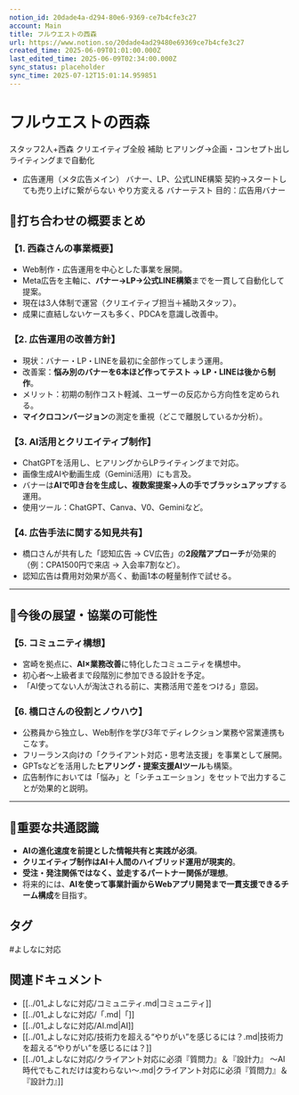 ```yaml
---
notion_id: 20dade4a-d294-80e6-9369-ce7b4cfe3c27
account: Main
title: フルウエストの西森
url: https://www.notion.so/20dade4ad29480e69369ce7b4cfe3c27
created_time: 2025-06-09T01:01:00.000Z
last_edited_time: 2025-06-09T02:34:00.000Z
sync_status: placeholder
sync_time: 2025-07-12T15:01:14.959851
---
```

# フルウエストの西森

スタッフ2人+西森
クリエイティブ全般
補助
ヒアリング→企画・コンセプト出し
ライティングまで自動化
- 広告運用（メタ広告メイン）
  バナー、LP、公式LINE構築
契約→スタートしても売り上げに繋がらない
やり方変える
バナーテスト
目的：広告用バナー
## 🔹打ち合わせの概要まとめ
### 【1. 西森さんの事業概要】
- Web制作・広告運用を中心とした事業を展開。
- Meta広告を主軸に、**バナー→LP→公式LINE構築**までを一貫して自動化して提案。
- 現在は3人体制で運営（クリエイティブ担当＋補助スタッフ）。
- 成果に直結しないケースも多く、PDCAを意識し改善中。
### 【2. 広告運用の改善方針】
- 現状：バナー・LP・LINEを最初に全部作ってしまう運用。
- 改善案：**悩み別のバナーを6本ほど作ってテスト → LP・LINEは後から制作**。
- メリット：初期の制作コスト軽減、ユーザーの反応から方向性を定められる。
- **マイクロコンバージョン**の測定を重視（どこで離脱しているか分析）。
### 【3. AI活用とクリエイティブ制作】
- ChatGPTを活用し、ヒアリングからLPライティングまで対応。
- 画像生成AIや動画生成（Gemini活用）にも言及。
- バナーは**AIで叩き台を生成し、複数案提案→人の手でブラッシュアップ**する運用。
- 使用ツール：ChatGPT、Canva、V0、Geminiなど。
### 【4. 広告手法に関する知見共有】
- 橋口さんが共有した「認知広告 → CV広告」の**2段階アプローチ**が効果的（例：CPA1500円で来店 → 入会率7割など）。
- 認知広告は費用対効果が高く、動画1本の軽量制作で試せる。
---
## 🔹今後の展望・協業の可能性
### 【5. コミュニティ構想】
- 宮崎を拠点に、**AI×業務改善**に特化したコミュニティを構想中。
- 初心者〜上級者まで段階別に参加できる設計を予定。
- 「AI使ってない人が淘汰される前に、実務活用で差をつける」意図。
### 【6. 橋口さんの役割とノウハウ】
- 公務員から独立し、Web制作を学び3年でディレクション業務や営業連携もこなす。
- フリーランス向けの「クライアント対応・思考法支援」を事業として展開。
- GPTsなどを活用した**ヒアリング・提案支援AIツール**も構築。
- 広告制作においては「悩み」と「シチュエーション」をセットで出力することが効果的と説明。
---
## 🔹重要な共通認識
- **AIの進化速度を前提とした情報共有と実践が必須**。
- **クリエイティブ制作はAI＋人間のハイブリッド運用が現実的**。
- **受注・発注関係ではなく、並走するパートナー関係が理想**。
- 将来的には、**AIを使って事業計画からWebアプリ開発まで一貫支援できるチーム構成**を目指す。

## タグ

#よしなに対応 

## 関連ドキュメント

- [[../01_よしなに対応/コミュニティ.md|コミュニティ]]
- [[../01_よしなに対応/「.md|「]]
- [[../01_よしなに対応/AI.md|AI]]
- [[../01_よしなに対応/技術力を超える“やりがい”を感じるには？.md|技術力を超える“やりがい”を感じるには？]]
- [[../01_よしなに対応/クライアント対応に必須『質問力』＆『設計力』
〜AI時代でもこれだけは変わらない〜.md|クライアント対応に必須『質問力』＆『設計力』]]
